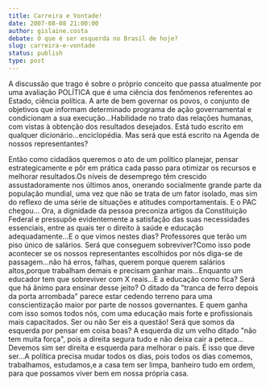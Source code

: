 ```yaml
---
title: Carreira e Vontade!
date: 2007-08-08 21:00:00
author: gislaine.costa
debate: O que é ser esquerda no Brasil de hoje?
slug: carreira-e-vontade
status: publish 
type: post
---
```


  

A discussão que trago é sobre o próprio conceito que passa atualmente por uma avaliação POLÍTICA que é uma ciência dos fenômenos referentes ao Estado, ciência política. A arte de bem governar os povos, o conjunto de objetivos que informam determinado programa de ação governamental e condicionam a sua execução...Habilidade no trato das relações humanas, com vistas à obtenção dos resultados desejados. Está tudo escrito em qualquer dicionário...enciclopédia. Mas será que está escrito na Agenda de nossos representantes?  

 Então como cidadãos queremos o ato de um político planejar, pensar estrategicamente e pôr em prática cada passo para otimizar os recursos e melhorar resultados.Os níveis de desemprego têm crescido assustadoramente nos últimos anos, onerando socialmente grande parte da população mundial, uma vez que não se trata de um fator isolado, mas sim do reflexo de uma série de situações e atitudes comportamentais. E o PAC chegou... Ora, a dignidade da pessoa preconiza artigos da Constituição Federal e pressupõe evidentemente a satisfação das suas necessidades essenciais, entre as quais ter o direito à saúde e educação adequadamente...E o que vimos nestes dias? Professores que terão um piso único de salários. Será que conseguem sobreviver?Como isso pode acontecer se os nossos representantes escolhidos por nós diga-se de passagem...não há erros, falhas, querem porque querem salários altos,porque trabalham demais e precisam ganhar mais...Enquanto um educador tem que sobreviver com X reais...E a educação como fica? Será que há ânimo para ensinar desse jeito? O ditado da "tranca de ferro depois da porta arrombada" parece estar cedendo terreno para uma conscientização maior por parte de nossos governantes. E quem ganha com isso somos todos nós, com uma educação mais forte e profissionais mais capacitados. Ser ou não Ser eis a questão! Será que somos da esquerda por pensar em coisa boas? A esquerda diz um velho ditado "não tem muita força", pois a direita segura tudo e não deixa cair a peteca... Devemos sim ser direita e esquerda para melhorar o país. É isso que deve ser...A política precisa mudar todos os dias, pois todos os dias comemos, trabalhamos, estudamos,e a casa tem ser limpa, banheiro tudo em ordem, para que possamos viver bem em nossa própria casa.

